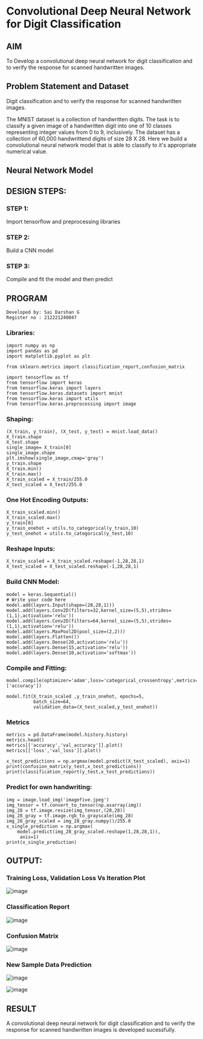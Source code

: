 # Convolutional Deep Neural Network for Digit Classification

## AIM

To Develop a convolutional deep neural network for digit classification and to verify the response for scanned handwritten images.

## Problem Statement and Dataset
Digit classification and to verify the response for scanned handwritten images.

The MNIST dataset is a collection of handwritten digits. The task is to classify a given image of a handwritten digit into one of 10 classes representing integer values from 0 to 9, inclusively. The dataset has a collection of 60,000 handwrittend digits of size 28 X 28. Here we build a convolutional neural network model that is able to classify to it's appropriate numerical value.

## Neural Network Model



## DESIGN STEPS:

### STEP 1:
Import tensorflow and preprocessing libraries
### STEP 2:
Build a CNN model
### STEP 3:
Compile and fit the model and then predict

## PROGRAM
```
Developed by: Sai Darshan G
Register no : 212221240047
```
### Libraries:
```
import numpy as np
import pandas as pd
import matplotlib.pyplot as plt

from sklearn.metrics import classification_report,confusion_matrix

import tensorflow as tf
from tensorflow import keras
from tensorflow.keras import layers
from tensorflow.keras.datasets import mnist
from tensorflow.keras import utils
from tensorflow.keras.preprocessing import image
```
### Shaping:
```
(X_train, y_train), (X_test, y_test) = mnist.load_data()
X_train.shape
X_test.shape
single_image= X_train[0]
single_image.shape
plt.imshow(single_image,cmap='gray')
y_train.shape
X_train.min()
X_train.max()
X_train_scaled = X_train/255.0
X_test_scaled = X_test/255.0
```
### One Hot Encoding Outputs:
```
X_train_scaled.min()
X_train_scaled.max()
y_train[0]
y_train_onehot = utils.to_categorical(y_train,10)
y_test_onehot = utils.to_categorical(y_test,10)
```
### Reshape Inputs:
```
X_train_scaled = X_train_scaled.reshape(-1,28,28,1)
X_test_scaled = X_test_scaled.reshape(-1,28,28,1)
```
### Build CNN Model:
```
model = keras.Sequential()
# Write your code here
model.add(layers.Input(shape=(28,28,1)))
model.add(layers.Conv2D(filters=32,kernel_size=(5,5),strides=(1,1),activation='relu'))
model.add(layers.Conv2D(filters=64,kernel_size=(5,5),strides=(1,1),activation='relu'))
model.add(layers.MaxPool2D(pool_size=(2,2)))
model.add(layers.Flatten())
model.add(layers.Dense(20,activation='relu'))
model.add(layers.Dense(15,activation='relu'))
model.add(layers.Dense(10,activation='softmax'))
```
### Compile and Fitting:
```
model.compile(optimizer='adam',loss='categorical_crossentropy',metrics=['accuracy'])

model.fit(X_train_scaled ,y_train_onehot, epochs=5,
          batch_size=64,
          validation_data=(X_test_scaled,y_test_onehot))
```
### Metrics
```
metrics = pd.DataFrame(model.history.history)
metrics.head()
metrics[['accuracy','val_accuracy']].plot()
metrics[['loss','val_loss']].plot()

x_test_predictions = np.argmax(model.predict(X_test_scaled), axis=1)
print(confusion_matrix(y_test,x_test_predictions))
print(classification_report(y_test,x_test_predictions))
```
### Predict for own handwriting:
```
img = image.load_img('imagefive.jpeg')
img_tensor = tf.convert_to_tensor(np.asarray(img))
img_28 = tf.image.resize(img_tensor,(28,28))
img_28_gray = tf.image.rgb_to_grayscale(img_28)
img_28_gray_scaled = img_28_gray.numpy()/255.0
x_single_prediction = np.argmax(
    model.predict(img_28_gray_scaled.reshape(1,28,28,1)),
     axis=1)
print(x_single_prediction)
```

## OUTPUT:

### Training Loss, Validation Loss Vs Iteration Plot
![image](https://github.com/SaiDarshan2003/mnist-classification/assets/94692595/7db3b7b0-8029-4283-b03b-cf08cb3eba72)

### Classification Report
![image](https://github.com/SaiDarshan2003/mnist-classification/assets/94692595/6d6dfc1f-1d0a-46b0-b0b7-c4ede1b1cdf1)

### Confusion Matrix
![image](https://github.com/SaiDarshan2003/mnist-classification/assets/94692595/ec8e8e00-e9e7-4c65-88c7-f28220884f43)

### New Sample Data Prediction
![image](https://github.com/SaiDarshan2003/mnist-classification/assets/94692595/d7c3f690-5fa5-4fd0-9fc0-56d3225b530d)

![image](https://github.com/SaiDarshan2003/mnist-classification/assets/94692595/73595e97-1e99-4f3b-8b2c-160fd065d709)


## RESULT
A convolutional deep neural network for digit classification and to verify the response for scanned handwritten images is developed sucessfully.
